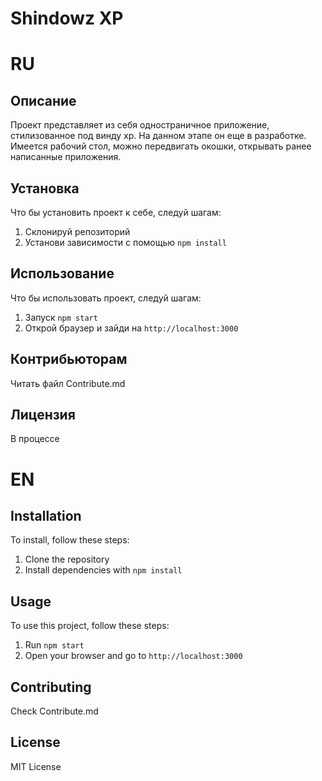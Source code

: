 # Shindowz XP

# RU

## Описание

Проект представляет из себя одностраничное приложение, стилизованное под винду хр.
На данном этапе он еще в разработке.
Имеется рабочий стол, можно передвигать окошки, открывать ранее написанные приложения.

## Установка

Что бы установить проект к себе, следуй шагам:

1. Склонируй репозиторий
2. Установи зависимости с помощью `npm install`

## Использование

Что бы использовать проект, следуй шагам:

1. Запуск `npm start`
2. Открой браузер и зайди на `http://localhost:3000`

## Контрибьюторам

Читать файл Contribute.md

## Лицензия

В процессе

# EN

## Installation

To install, follow these steps:

1. Clone the repository
2. Install dependencies with `npm install`

## Usage

To use this project, follow these steps:

1. Run `npm start`
2. Open your browser and go to `http://localhost:3000`

## Contributing

Check Contribute.md

## License
MIT License

